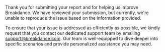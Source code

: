 Thank you for submitting your report and for helping us improve Breakdance. We have reviewed your submission, but currently, we're unable to reproduce the issue based on the information provided.

To ensure that your issue is addressed as efficiently as possible, we kindly request that you contact our dedicated support team by emailing support@breakdance.com. Our team is well-equipped to dive deeper into specific scenarios and provide personalized assistance you may need.
